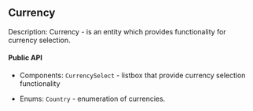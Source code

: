 ## Currency

Description: Currency - is an entity which provides functionality for currency selection.

#### Public API
 
 - Components:
`CurrencySelect` - listbox that provide currency selection functionality

 - Enums:
`Country` - enumeration of currencies.